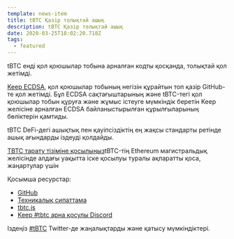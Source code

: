 ```yaml
---
template: news-item
title: tBTC Қазір толықтай ашық
description: tBTC Қазір толықтай ашық
date: 2020-03-25T18:02:20.718Z
tags:
  - featured
---
```

tBTC енді қол қоюшылар тобына арналған кодты қосқанда, толықтай қол жетімді.

[Keep ECDSA](https://github.com/keep-network/keep-ecdsa), қол қоюшылар тобының негізін құрайтын топ қазір GitHub-те қол жетімді. Бұл ECDSA сақтағыштарының және tBTC-тегі қол қоюшылар тобын құруға және жұмыс істеуге мүмкіндік беретін Keep желісіне арналған ECDSA байланыстырылған құрылғыларының бөліктерін қамтиды.

tBTC DeFi-дегі ашықтық пен қауіпсіздіктің ең жақсы стандарты ретінде ашық ағындарды іздеуді қолдайды.

[TBTC тарату тізіміне қосылыңыз](https://tbtc.network/#mailing-list)tBTC-тің Ethereum магистральдық желісінде алдағы уақытта іске қосылуы туралы ақпаратты қоса, жаңартулар үшін

Қосымша ресурстар:

* [GitHub](https://github.com/keep-network/tbtc)
* [Техникалық сипаттама](http://docs.keep.network/tbtc/index.pdf)
* [tbtc.js](https://tbtc.network/news/2020-02-14-announcing-tbtc-js)
* [Keep #tbtc арна қосулы Discord](https://chat.tbtc.network)

Іздеңіз [#tBTC](https://twitter.com/hashtag/tBTC) Twitter-де жаңалықтарды және
қатысу мүмкіндіктері.
